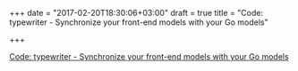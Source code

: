 +++
date = "2017-02-20T18:30:06+03:00"
draft = true
title = "Code: typewriter - Synchronize your front-end models with your Go models"

+++

<p><a href="https://github.com/natdm/typewriter">Code: typewriter - Synchronize your front-end models with your Go models</a></p>
